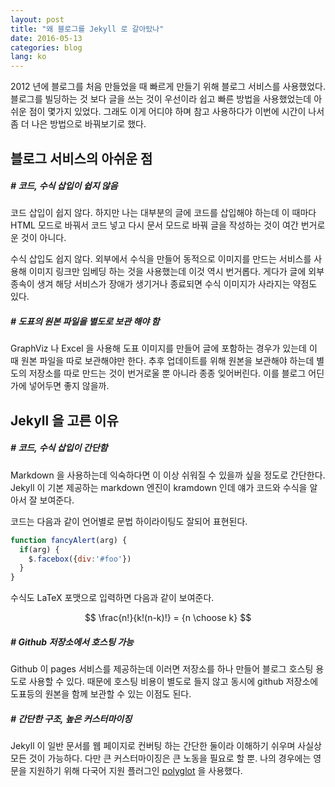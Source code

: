 ```yaml
---
layout: post
title: "왜 블로그를 Jekyll 로 갈아탔나"
date: 2016-05-13
categories: blog
lang: ko
---
```


2012 년에 블로그를 처음 만들었을 때 빠르게 만들기 위해 블로그 서비스를 사용했었다.
블로그를 빌딩하는 것 보다 글을 쓰는 것이 우선이라 쉽고 빠른 방법을 사용했었는데 아쉬운 점이 몇가지 있었다.
그래도 이게 어디야 하며 참고 사용하다가 이번에 시간이 나서 좀 더 나은 방법으로 바꿔보기로 했다.

## 블로그 서비스의 아쉬운 점

##### # 코드, 수식 삽입이 쉽지 않음

코드 삽입이 쉽지 않다. 하지만 나는 대부분의 글에 코드를 삽입해야 하는데 이 때마다
HTML 모드로 바꿔서 코드 넣고 다시 문서 모드로 바꿔 글을 작성하는 것이 여간 번거로운 것이 아니다.

수식 삽입도 쉽지 않다. 외부에서 수식을 만들어 동적으로 이미지를 만드는 서비스를
사용해 이미지 링크만 임베딩 하는 것을 사용했는데 이것 역시 번거롭다. 게다가 글에 외부 종속이
생겨 해당 서비스가 장애가 생기거나 종료되면 수식 이미지가 사라지는 약점도 있다.

##### # 도표의 원본 파일을 별도로 보관 해야 함

GraphViz 나 Excel 을 사용해 도표 이미지를 만들어 글에 포함하는 경우가 있는데 이 때 원본 파일을
따로 보관해야만 한다. 추후 업데이트를 위해 원본을 보관해야 하는데 별도의 저장소를 따로 만드는 것이
번거로울 뿐 아니라 종종 잊어버린다. 이를 블로그 어딘가에 넣어두면 좋지 않을까.

## Jekyll 을 고른 이유

##### # 코드, 수식 삽입이 간단함

Markdown 을 사용하는데 익숙하다면 이 이상 쉬워질 수 있을까 싶을 정도로 간단한다.
Jekyll 이 기본 제공하는 markdown 엔진이 kramdown 인데 얘가 코드와 수식을 알아서 잘 보여준다.

코드는 다음과 같이 언어별로 문법 하이라이팅도 잘되어 표현된다.

```javascript
function fancyAlert(arg) {
  if(arg) {
    $.facebox({div:'#foo'})
  }
}
```

수식도 LaTeX 포맷으로 입력하면 다음과 같이 보여준다.

$$
\frac{n!}{k!(n-k)!} = {n \choose k}
$$

##### # Github 저장소에서 호스팅 가능

Github 이 pages 서비스를 제공하는데 이러면 저장소를 하나 만들어 블로그 호스팅 용도로 사용할 수 있다.
때문에 호스팅 비용이 별도로 들지 않고 동시에 github 저장소에 도표등의 원본을 함께 보관할 수 있는 이점도 된다.

##### # 간단한 구조, 높은 커스터마이징

Jekyll 이 일반 문서를 웹 페이지로 컨버팅 하는 간단한 둘이라 이해하기 쉬우며 사실상 모든 것이 가능하다.
다만 큰 커스터마이징은 큰 노동을 필요로 할 뿐.
나의 경우에는 영문을 지원하기 위해 다국어 지원 플러그인 [polyglot](https://untra.github.io/polyglot/) 을 사용했다.
